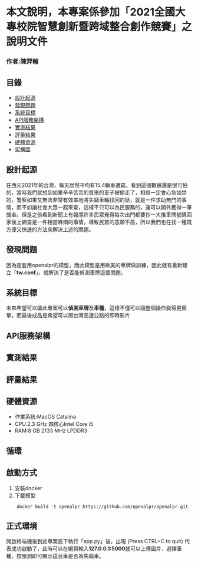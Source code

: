 # 本文說明，本專案係參加「2021全國大專校院智慧創新暨跨域整合創作競賽」之說明文件

### 作者:陳羿翰

## 目錄
* [設計起源](#設計啟源)
* [發現問題](#發現問題)
* [系統目標](#系統目標)
* [API服務架構](#API服務架構)
* [實測結果](#實測結果)
* [評量結果](#評量結果)
* [硬體資源](#硬體資源)
* [架構圖](#架構圖)

## <a id="設計啟源">設計起源
在西元2021年的台灣，每天居然平均有15.4輛車遭竊，看到這個數據還是很可怕的，當時我們就想到如果辛辛苦苦的買來的車子被偷走了，相信一定會心急如焚的，警察如果又無法非常有效率地將失竊車輛找回的話，就是一件求助無門的事情，而不如讓社會大眾一起來查，這樣不只可以為民服務的，還可以額外獲得一筆獎金。但是之前看到新聞上有報導許多民眾覺得每次出門都要抄一大推車牌號碼回家後上網查是一件相當麻煩的事情，導致民眾的意願不高，所以我們也在找一種既方便又快速的方法來解決上述的問題。

## 發現問題
因為是套用openalpr的模型，而此模型是用歐美的車牌做訓練，因此就有重新建立「**tw.conf**」，就解決了是否能偵測車牌這個問題。


## <a id="系統目標">系統目標
未來希望可以讓此專案可以**偵測車牌**及**車種**，這樣不僅可以讓整個操作變得更簡單，而最後成品是希望可以跟台灣高速公路的即時影片

## <a id="API服務架構">API服務架構


## <a id="實測結果">實測結果


## <a id="結果">評量結果

## 硬體資源
* 作業系統:MacOS Catalina
* CPU:2.3 GHz 四核心Intel Core i5
* RAM:8 GB 2133 MHz LPDDR3
  
## 循環

## 啟動方式

1. 安裝docker
1. 下載模型
```
    docker build -t openalpr https://github.com/openalpr/openalpr.git
```
## 正式環境
  
開啟終端機後到此專案底下執行「app.py」後，出現 (Press CTRL+C to quit) 代表成功啟動了，此時可以在網頁輸入**127.0.0.1:5000**就可以上傳圖片、選擇車種，按預測即可顯示這台車是否為失竊車。



